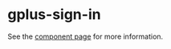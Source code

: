gplus-sign-in
================

See the [component page](http://polymerlabs.github.io/gplus-sign-in) for more information.
